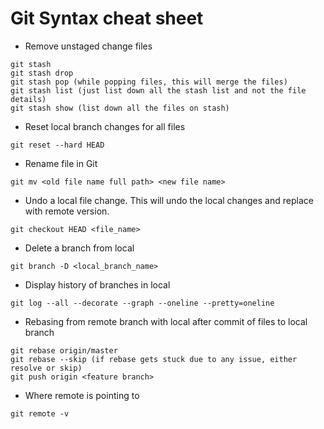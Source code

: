 # Git Syntax cheat sheet

* Remove unstaged change files
```
git stash
git stash drop
git stash pop (while popping files, this will merge the files)
git stash list (just list down all the stash list and not the file details)
git stash show (list down all the files on stash)
```

* Reset local branch changes for all files
```
git reset --hard HEAD
```
* Rename file in Git
```
git mv <old file name full path> <new file name>
```
* Undo a local file change. This will undo the local changes and replace with remote version.
```
git checkout HEAD <file_name>
```
* Delete a branch from local
```
git branch -D <local_branch_name>
```

* Display history of branches in local
```
git log --all --decorate --graph --oneline --pretty=oneline
```

* Rebasing from remote branch with local after commit of files to local branch
```
git rebase origin/master
git rebase --skip (if rebase gets stuck due to any issue, either resolve or skip)
git push origin <feature branch>
```

* Where remote is pointing to 
```
git remote -v
```
